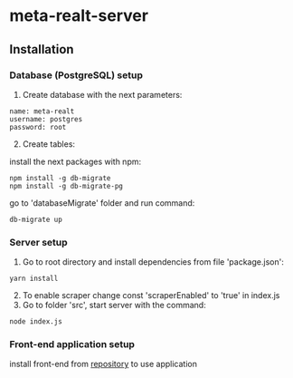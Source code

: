 # meta-realt-server
## Installation
### Database (PostgreSQL) setup
  1. Create database with the next parameters:
  ```
  name: meta-realt
  username: postgres
  password: root
  ```
  2. Create tables:

  install the next packages with npm:
  ```
  npm install -g db-migrate
  npm install -g db-migrate-pg
  ```
  go to 'databaseMigrate' folder and run command:
  ```
  db-migrate up
  ```

### Server setup
  1. Go to root directory and install dependencies from file 'package.json':
  ```
  yarn install
  ```
  2. To enable scraper change const 'scraperEnabled' to 'true' in index.js
  3. Go to folder 'src', start server with the command:
  ```
  node index.js
  ```
### Front-end application setup
install front-end from [repository](https://github.com/voronozavr/meta-realt) to use application
